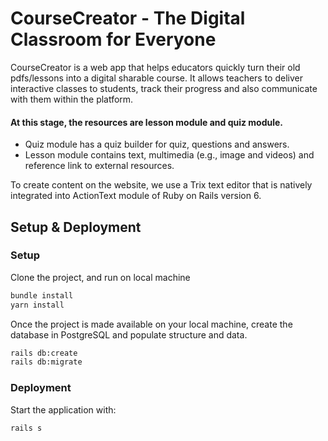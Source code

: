 # CourseCreator - The Digital Classroom for Everyone
CourseCreator is a web app that helps educators quickly turn their old pdfs/lessons into a digital sharable course.
It allows teachers to deliver interactive classes to students, track their progress and also communicate with them within the platform.

#### At this stage, the resources are lesson module and quiz module.
- Quiz module has a quiz builder for quiz, questions and answers.
- Lesson module contains text, multimedia (e.g., image and videos) and reference link to external resources.

To create content on the website, we use a Trix text editor that is natively integrated into ActionText module of Ruby on Rails version 6.

## Setup & Deployment
### Setup
Clone the project, and run on local machine
```bash
bundle install
yarn install
```

Once the project is made available on your local machine, create the database in PostgreSQL and populate structure and data.
```bash
rails db:create
rails db:migrate
```

### Deployment
Start the application with:
```bash
rails s
```
